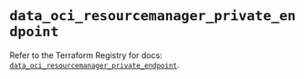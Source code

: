 # `data_oci_resourcemanager_private_endpoint`

Refer to the Terraform Registry for docs: [`data_oci_resourcemanager_private_endpoint`](https://registry.terraform.io/providers/oracle/oci/6.18.0/docs/data-sources/resourcemanager_private_endpoint).
